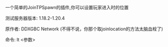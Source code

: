 一个简单的JoinTPSpawn的插件,你可以设置玩家进入时的位置

测试服务器版本: 1.18.2-1.20.4

原作者: DDXGBC Network (不得不说，你那个取joinlocation的方法太脑血栓了)

命令: lt <参数>
